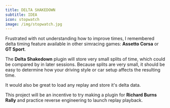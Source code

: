 ```yaml
---
title: DELTA SHAKEDOWN
subtitle: IDEA
icon: stopwatch
image: /img/stopwatch.jpg
---
```

Frustrated with not understanding how to improve times,
I remembered delta timing feature available in other simracing games: **Assetto Corsa** or **GT Sport**.

The **Delta Shakedown** plugin will store very small splits of time,
which could be compared by in later sessions. Because splits are very small,
it should be easy to determine how your driving style or car setup affects the resulting time.

It would also be great to load any replay and store it's delta data.

This project will be an incentive to try making a plugin for **Richard Burns Rally**
and practice reverse engineering to launch replay playback.